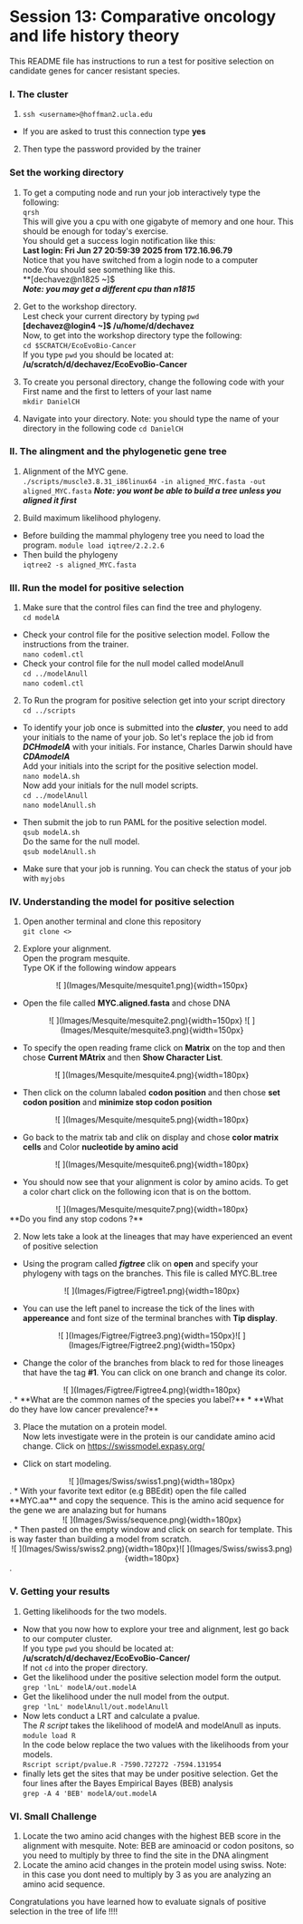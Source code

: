 
# Session 13: Comparative oncology and life history theory
This README file has instructions to run a test for positive selection on candidate genes for cancer resistant species.

### I. The cluster
1. `ssh <username>@hoffman2.ucla.edu`

* If you are asked to trust this connection type **yes**

2. Then type the password provided by the trainer

### Set the working directory
1. To get a computing node and run your job interactively type the following:   
`qrsh`         
This will give you a cpu with one gigabyte of memory and one hour. This should be enough for today's exercise.  
You should get a success login notification like this:  
**Last login: Fri Jun 27 20:59:39 2025 from 172.16.96.79**    
Notice that you have switched from a login node to a computer node.You should see something like this.   
**[dechavez@n1825 ~]$   
***Note: you may get a different cpu than n1815***

2. Get to the workshop directory.   
Lest check your current directory by typing `pwd`  
**[dechavez@login4 ~]$ /u/home/d/dechavez**         
Now, to get into the workshop directory type the following:   
`cd $SCRATCH/EcoEvoBio-Cancer`   
If you type `pwd` you should be located at:   
**/u/scratch/d/dechavez/EcoEvoBio-Cancer**


3. To create you personal directory, change the following code with your First name and the first to letters of your last name   
`mkdir DanielCH`

4. Navigate into your directory. Note: you should type the name of your directory in the following code
`cd DanielCH`

### II. The alingment and the phylogenetic gene tree 

1. Alignment of the MYC gene.   
`./scripts/muscle3.8.31_i86linux64 -in aligned_MYC.fasta -out aligned_MYC.fasta`
***Note: you wont be able to build a tree unless you aligned it first***

2. Build maximum likelihood phylogeny.  
* Before building the mammal phylogeny tree you need to load the program.
`module load iqtree/2.2.2.6`      
* Then build the phylogeny       
`iqtree2 -s aligned_MYC.fasta`   


### III. Run the model for positive selection     
1. Make sure that the control files can find the tree and phylogeny.       
`cd modelA`    
* Check your control file for the positive selection model. Follow the instructions from the trainer.      
`nano codeml.ctl` 
* Check your control file for the null model called modelAnull       
`cd ../modelAnull`     
`nano codeml.ctl`

2. To Run the program for positive selection get into your script directory   
`cd ../scripts`   
* To identify your job once is submitted into the ***cluster***, you need to add your initials to the name of your job. So let's replace the job id from ***DCHmodelA*** with your initials. For instance, Charles Darwin should have ***CDAmodelA***    
Add your initials into the script for the positive selection model.    
`nano modelA.sh`   
Now add your initials for the null model scripts.    
`cd ../modelAnull`   
`nano modelAnull.sh` 

* Then submit the job to run PAML for the positive selection model.   
`qsub modelA.sh`   
Do the same for the null model.   
`qsub modelAnull.sh`

* Make sure that your job is running. You can check the status of your job with `myjobs`      

### IV. Understanding the model for positive selection
1. Open another terminal and clone this repository      
`git clone <>`

2. Explore your alignment.   
Open the program mesquite.  
Type OK if the following window appears   

<center>
![ ](Images/Mesquite/mesquite1.png){width=150px}    
</center>       

* Open the file called **MYC.aligned.fasta** and chose DNA   
<center>
![ ](Images/Mesquite/mesquite2.png){width=150px} ![ ](Images/Mesquite/mesquite3.png){width=150px}    
</center>

* To specify the open reading frame click on **Matrix** on the top and then chose **Current MAtrix** and then **Show Character List**.  
<center>
![ ](Images/Mesquite/mesquite4.png){width=180px}    
</center>

* Then click on the column labaled **codon position** and then chose **set codon position** and **minimize stop codon position** 
<center>
![ ](Images/Mesquite/mesquite5.png){width=180px}     
</center>    

* Go back to the matrix tab and clik on display and chose **color matrix cells** and Color **nucleotide by amino acid**   
<center>
![ ](Images/Mesquite/mesquite6.png){width=180px}     
</center> 

* You should now see that your alignment is color by amino acids. To get a color chart click on the following icon that is on the bottom.  
<center>
![ ](Images/Mesquite/mesquite7.png){width=180px}     
</center>
**Do you find any stop codons ?**   

2. Now lets take a look at the lineages that may have experienced an event of positive selection   
* Using the program called ***figtree*** clik on **open** and specify your phylogeny with tags on the branches. This file is called MYC.BL.tree   

<center>
![ ](Images/Figtree/Figtree1.png){width=180px}     
</center>

* You can use the left panel to increase the tick of the lines with **appereance** and font size of the terminal branches with **Tip display**.
<center>
![ ](Images/Figtree/Figtree3.png){width=150px}![ ](Images/Figtree/Figtree2.png){width=150px}     
</center>

*  Change the color of the branches from black to red for those lineages that have the tag **#1**. You can click on one branch and change its color.   
<center>
![ ](Images/Figtree/Figtree4.png){width=180px}     
</center>.   
* **What are the common names of the species you label?**    
* **What do they have low cancer prevalence?**    

3. Place the mutation on a protein model.   
Now lets investigate were in the protein is our candidate amino acid change. Click on https://swissmodel.expasy.org/  
* Click on start modeling.  
<center>
![ ](Images/Swiss/swiss1.png){width=180px}     
</center>. 
* With your favorite text editor (e.g BBEdit) open the file called **MYC.aa** and copy the sequence. This is the amino acid sequence for the gene we are analazing but for humans
<center>
![ ](Images/Swiss/sequence.png){width=180px}     
</center>. 
* Then pasted on the empty window and click on search for template. This is way faster than building a model from scratch.  
<center>
![ ](Images/Swiss/swiss2.png){width=180px}![ ](Images/Swiss/swiss3.png){width=180px}     
</center>. 

### V. Getting your results
1. Getting likelihoods for the two models.   
* Now that you now how to explore your tree and alignment, lest go back to our computer cluster.   
If you type `pwd` you should be located at:   
**/u/scratch/d/dechavez/EcoEvoBio-Cancer/<YourDirectory>**   
If not `cd` into the proper directory.   
* Get the likelihood under the positive selection model form the output.
`grep 'lnL' modelA/out.modelA`   
* Get the likelihood under the null model from the output.   
`grep 'lnL' modelAnull/out.modelAnull`
* Now lets conduct a LRT and calculate a pvalue.   
The *R script* takes the likelihood of modelA and modelAnull as inputs.   
`module load R`   
In the code below replace the two values with the likelihoods from your models.   
`Rscript script/pvalue.R -7590.727272 -7594.131954`    
* finally lets get the sites that may be under positive selection. Get the four lines after the Bayes Empirical Bayes (BEB) analysis     
`grep -A 4 'BEB' modelA/out.modelA`   


### VI. Small Challenge
1. Locate the two amino acid changes with the highest BEB score in the alignment with mesquite. Note: BEB are aminoacid or codon positons, so you need to multiply by three to find the site in the DNA alingment    
2. Locate the amino acid changes in the protein model using swiss. Note: in this case you dont need to multiply by 3 as you are analyzing an amino acid sequence.   

Congratulations you have learned how to evaluate signals of positive selection in the tree of life !!!!   

